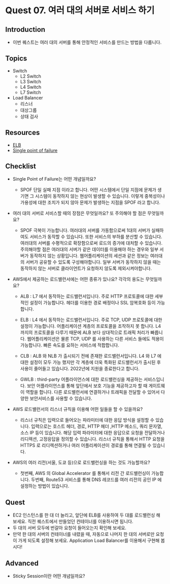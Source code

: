 # Quest 07. 여러 대의 서버로 서비스 하기

## Introduction
* 이번 퀘스트는 여러 대의 서버를 통해 안정적인 서비스를 만드는 방법을 다룹니다.

## Topics
* Switch
  * L2 Switch
  * L3 Switch
  * L4 Switch
  * L7 Switch
* Load Balancer
  * 리스너
  * 대상그룹
  * 상태 검사

## Resources
* [ELB](https://aws.amazon.com/ko/elasticloadbalancing)
* [Single point of failure](https://en.wikipedia.org/wiki/Single_point_of_failure)

## Checklist
* Single Point of Failure는 어떤 개념일까요?

  * SPOF 단일 실패 지점 이라고 합니다.
어떤 시스템에서 단일 지점에 문제가 생기면 그 시스템이 동작하지 않는 현상이 발생할 수 있습니다.
이렇게 중복성이나 가용성에 대한 조치가 되지 않아 문제가 발생하는 지점을 SPOF 라고 합니다.

* 여러 대의 서버로 서비스할 때의 장점은 무엇일까요? 또 주의해야 할 점은 무엇일까요?

  * SPOF 극복이 가능합니다. 여러대의 서버를 가동함으로써 1대의 서버가 실패하여도 서비스가 동작할 수 있습니다.
또한 서비스의 부하를 분산할 수 있습니다. 여러대의 서버를 수평적으로 확장함으로써 로드의 증가에 대처할 수 있습니다.
주의해야할 점은 여러대의 서버가 같은 데이터를 이용해야 하는 경우와 일부 서버가 동작하지 않는 상황입니다.
웹어플리케이션의 세션과 같은 정보는 여러대의 서버가 공유할 수 있도록 구성해야합니다.
일부 서버가 동작하지 않을 때는 동작하지 않는 서버로 클라이언트가 요청하지 않도록 제외시켜야합니다.
  
* AWS에서 제공하는 로드밸런서에는 어떤 종류가 있나요? 각각의 용도는 무엇일까요?
  
  * ALB : L7 에서 동작하는 로드밸런서입니다. 주로 HTTP 프로토콜에 대한 세부적인 설정이 가능합니다. 헤더를 이용한 경로 배정이나 SSL 암복호화 등이 가능합니다.
  
  * ELB : L4 에서 동작하는 로드밸런서입니다. 주로 TCP, UDP 프로토콜에 대한 설정이 가능합니다. 어플리케이션 계층의 프로토콜을 조작하지 못 합니다. 
L4 까지의 프로토콜을 다루기 때문에 ALB 보다 상대적으로 트래픽 처리가 빠릅니다.
웹어플리케이션은 물론 TCP, UDP 를 사용하는 다른 서비스 들에도 적용이 가능합니다. 빠른 속도를 요하는 서비스에 적합합니다.
  
  * CLB : ALB 와 NLB 가 출시되기 전에 존재한 로드밸런서입니다.
L4 와 L7 에 대한 설정이 모두 가능 했지만 각 계층에 더욱 특화된 로드밸런서가 출시된 후 사용이 줄어들고 있습니다. 2022년에 지원을 종료한다고 합니다.
  
  * GWLB : third-party 어플라이언스에 대한 로드밸런싱을 제공하는 서비스입니다. 보안 어플라이언스를 통해 앞단에서 보호 기능을 제공하고자 할 때 게이트웨이 역할을 합니다.
다른 로드밸런서에 연결하거나 트래픽을 전달할 수 있어서 다양한 보안서비스를 사용할 수 있습니다.
  
* AWS 로드밸런서의 리스너 규칙을 이용해 어떤 일들을 할 수 있을까요?

  * 리스너 규칙은 입력으로 들어오는 파라미터에 대한 응답 방식을 설정할 수 있습니다.
입력으로는 호스트 헤더, 경로, HTTP 헤더 ,HTTP 메소드, 쿼리 문자열, 소스 IP 등이 있습니다.
해당 입력 파라미터에 대한 응답으로 요청을 전달하거나 리디렉션, 고정응답을 정의할 수 있습니다.
리스너 규칙을 통해서 HTTP 요청을 HTTPS 로 리디렉션하거나 여러 어플리케이션이 경로를 통해 연결될 수 있습니다.

* AWS의 여러 리전(서울, 도쿄 등)으로 로드밸런싱을 하는 것도 가능할까요?

  * 첫번째, AWS 의 Global Accelerator 를 통해서 리전 간 로드밸런싱이 가능합니다.
두번째, Route53 서비스를 통해 DNS 레코드를 여러 리전의 공인 IP 에 설정하는 방법이 있습니다.
  
## Quest
* EC2 인스턴스를 한 대 더 늘리고, 앞단에 ELB를 사용하여 두 대를 로드밸런싱 해 보세요. 직전 퀘스트에서 만들었던 컨테이너를 이용하시면 됩니다.
* 두 대의 서버 모두에 번갈아 요청이 들어오는지 확인해 보세요.
* 만약 한 대의 서버의 컨테이너를 내렸을 때, 자동으로 나머지 한 대의 서버로만 요청이 가게 되도록 설정해 보세요. Application Load Balancer를 이용해서 구현해 봅시다!

## Advanced
* Sticky Session이란 어떤 개념일까요?
